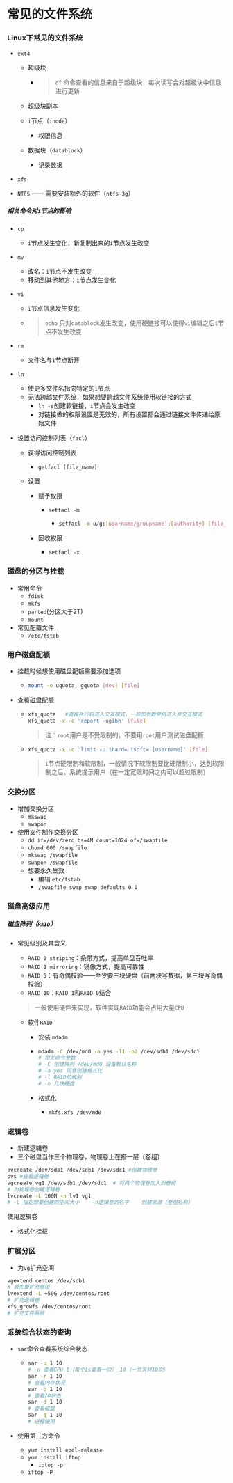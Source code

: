 # 常见的文件系统

### Linux下常见的文件系统

- `ext4`

  - 超级块

    - > `df` 命令查看的信息来自于超级块，每次读写会对超级块中信息进行更新	

  - 超级块副本

  - `i`节点（`inode`）

    - 权限信息

  - 数据块（`datablock`）

    - 记录数据 

- `xfs`

- `NTFS` —— 需要安装额外的软件（`ntfs-3g`）



##### 相关命令对`i`节点的影响

- `cp`

  - `i`节点发生变化，新复制出来的`i`节点发生改变

- `mv`

  - 改名：`i`节点不发生改变
  - 移动到其他地方：`i`节点发生变化

- `vi`

  - `i`节点信息发生变化

  - > `echo` 只对`datablock`发生改变，使用硬链接可以使得`vi`编辑之后`i`节点不发生改变

- `rm`
  
  - 文件名与`i`节点断开
- `ln`
  - 使更多文件名指向特定的`i`节点	 
  - 无法跨越文件系统，如果想要跨越文件系统使用软链接的方式
    - `ln -s`创建软链接，`i`节点会发生改变
    - 对链接做的权限设置是无效的，所有设置都会通过链接文件传递给原始文件

- 设置访问控制列表（`facl`）

  - 获得访问控制列表

    - `getfacl [file_name]`

  - 设置

    - 赋予权限

      - `setfacl -m  `

        - ```bash
          setfacl -m u/g:[username/groupname]:[authority] [file_name]
          ```

    - 回收权限

      - `setfacl -x`



### 磁盘的分区与挂载

- 常用命令
  - `fdisk`
  - `mkfs`
  - `parted`(分区大于2T)
  - `mount`
- 常见配置文件
  - `/etc/fstab`



### 用户磁盘配额

- 挂载时候想使用磁盘配额需要添加选项

  - ```bash
    mount -o uquota, gquota [dev] [file]
    ```

- 查看磁盘配额

  - ```bash
    xfs_quota	#直接执行将进入交互模式，一般加参数使用进入非交互模式
    xfs_quota -x -c 'report -ugibh' [file]
    ```

    > 注：`root`用户是不受限制的，不要用`root`用户测试磁盘配额

  - ```bash
    xfs_quota -x -c 'limit -u ihard= isoft= [username]' [file] 	
    ```

    > `i`节点硬限制和软限制，一般情况下软限制要比硬限制小，达到软限制之后，系统提示用户（在一定宽限时间之内可以超过限制）



### 交换分区

- 增加交换分区
  - `mkswap`
  - `swapon`
- 使用文件制作交换分区
  - `dd if=/dev/zero bs=4M count=1024 of=/swapfile`
  - `chomd 600 /swapfile`
  - `mkswap /swapfile`
  - `swapon /swapfile`
  - 想要永久生效
    - 编辑 `etc/fstab`
    - `/swapfile swap swap defaults 0 0`



### 磁盘高级应用

##### 磁盘阵列（`RAID`）

- 常见级别及其含义

  - `RAID 0 striping`：条带方式，提高单盘吞吐率
  - `RAID 1 mirroring`：镜像方式，提高可靠性
  - `RAID 5`：有奇偶校验——至少要三块硬盘（前两块写数据，第三块写奇偶校验）
  - `RAID 10`：`RAID 1`和`RAID 0`结合

  > 一般使用硬件来实现，软件实现`RAID`功能会占用大量`CPU`

  - 软件`RAID`

    - 安装 `mdadm`

    - ```bash
      mdadm -C /dev/md0 -a yes -l1 -n2 /dev/sdb1 /dev/sdc1
      # 相关命令参数
      # -C 创建阵列	/dev/md0 设备默认名称 
      # -a yes 同意创建格式化
      # -l RAID的级别
      # -n 几块硬盘
      ```

    - 格式化

      - ```bash
        mkfs.xfs /dev/md0	
        ```



### 逻辑卷

- 新建逻辑卷
- 三个磁盘当作三个物理卷，物理卷上在搭一层（卷组）

```bash
pvcreate /dev/sda1 /dev/sdb1 /dev/sdc1 #创建物理卷
pvs #查看逻辑卷
vgcreate vg1 /dev/sdb1 /dev/sdc1  # 将两个物理卷加入到卷组
# 为物理卷创建逻辑卷
lvcreate -L 100M -n lv1 vg1
# -L 指定想要创建的空间大小 	-n逻辑卷的名字	创建来源（卷组名称）
```

使用逻辑卷

- 格式化挂载



### 扩展分区

- 为`vg`扩充空间

```bash
vgextend centos /dev/sdb1
# 首先要扩充卷组
lvextend -L +50G /dev/centos/root
# 扩充逻辑卷
xfs_growfs /dev/centos/root
# 扩充文件系统
```



### 系统综合状态的查询

- `sar`命令查看系统综合状态

  - ```bash
    sar -u 1 10
    # -u 查看CPU 1（每个1s查看一次） 10（一共采样10次）
    sar -r 1 10
    # 查看内存状况
    sar -b 1 10
    # 查看IO状态
    sar -d 1 10
    # 查看磁盘
    sar -q 1 10
    # 进程使用
    ```

- 使用第三方命令

  - `yum install epel-release`
  - `yum install iftop`
    - `iptop -p`
  - `iftop -P`